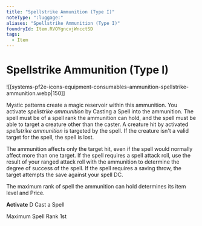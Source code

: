 ```yaml
---
title: "Spellstrike Ammunition (Type I)"
noteType: ":luggage:"
aliases: "Spellstrike Ammunition (Type I)"
foundryId: Item.RVOYgncvjWncctSD
tags:
  - Item
---
```


# Spellstrike Ammunition (Type I)
![[systems-pf2e-icons-equipment-consumables-ammunition-spellstrike-ammunition.webp|150]]

Mystic patterns create a magic reservoir within this ammunition. You activate _spellstrike ammunition_ by Casting a Spell into the ammunition. The spell must be of a spell rank the ammunition can hold, and the spell must be able to target a creature other than the caster. A creature hit by activated _spellstrike ammunition_ is targeted by the spell. If the creature isn't a valid target for the spell, the spell is lost.

The ammunition affects only the target hit, even if the spell would normally affect more than one target. If the spell requires a spell attack roll, use the result of your ranged attack roll with the ammunition to determine the degree of success of the spell. If the spell requires a saving throw, the target attempts the save against your spell DC.

The maximum rank of spell the ammunition can hold determines its item level and Price.

**Activate** D Cast a Spell

Maximum Spell Rank 1st
